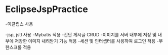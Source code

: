# EclipseJspPractice

-이클립스 사용

-jsp, jstl 사용
-Mybatis 적용
-간단 게시글 CRUD
-이미지를 서버 내부에 저장 및 내부에 저장한 이미지 내려받기 기능 적용
-세션 및 인터셉터를 사용하여 로그인 적용
-무한스크롤 적용
